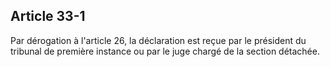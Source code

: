 Article 33-1
----
Par dérogation à l'article 26, la déclaration est reçue par le président du
tribunal de première instance ou par le juge chargé de la section détachée.
